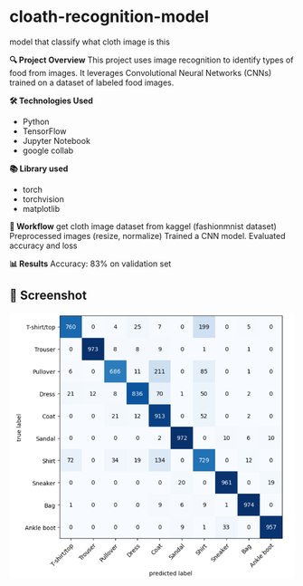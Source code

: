 # cloath-recognition-model
model that classify what cloth image is this

**🔍 Project Overview**
This project uses image recognition to identify types of food from images. It leverages Convolutional Neural Networks (CNNs) trained on a dataset of labeled food images.

**🛠️ Technologies Used**
- Python
- TensorFlow
- Jupyter Notebook
- google collab

**📚 Library used**
- torch
- torchvision
- matplotlib

**🚀 Workflow**
get cloth image dataset from kaggel (fashionmnist dataset)
Preprocessed images (resize, normalize)
Trained a CNN model.
Evaluated accuracy and loss

**📊 Results**
Accuracy: 83% on validation set

## 📸 Screenshot

![Model confusion metrix graph](assets/cloth_confusion_metrix.png)


